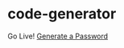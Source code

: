 # code-generator

Go Live! <a href="https://aimeemillard.github.io/code-generator/">Generate a Password</a>

